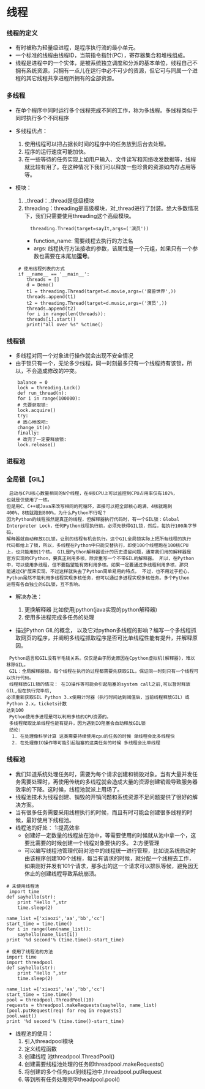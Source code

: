 # 线程
### 线程的定义
* 有时被称为轻量级进程，是程序执行流的最小单元。
* 一个标准的线程由线程ID，当前指令指针(PC），寄存器集合和堆栈组成。
* 线程是进程中的一个实体，是被系统独立调度和分派的基本单位，线程自己不拥有系统资源，只拥有一点儿在运行中必不可少的资源，但它可与同属一个进程的其它线程共享进程所拥有的全部资源。

### 多线程
* 在单个程序中同时运行多个线程完成不同的工作，称为多线程。多线程类似于同时执行多个不同程序
* 多线程优点：
  1. 使用线程可以把占据长时间的程序中的任务放到后台去处理。
  2. 程序的运行速度可能加快。
  3. 在一些等待的任务实现上如用户输入、文件读写和网络收发数据等，线程就比较有用了。在这种情况下我们可以释放一些珍贵的资源如内存占用等等。
* 模块：
  1. _thread：_thread是低级模块
  2. threading：threading是高级模块，对_thread进行了封装。绝大多数情况下，我们只需要使用threading这个高级模块。
     ```
	   threading.Thread(target=sayIt,args=('演员'))
	 ```
	 * function_name: 需要线程去执行的方法名
     * args: 线程执行方法接收的参数，该属性是一个元组，如果只有一个参数也需要在末尾加**逗号**。

    ```
	 # 使用线程列表的方式
	 if __name__ == '__main__':
		threads = []
		d = Demo()
		t1 = threading.Thread(target=d.movie,args=('魔兽世界',))
		threads.append(t1)
		t2 = threading.Thread(target=d.music,args=('演员',))
		threads.append(t2)
		for i in range(len(threads)):
		threads[i].start()
		print("all over %s" %ctime()
	```

### 线程锁
* 多线程对同一个对象进行操作就会出现不安全情况
* 由于锁只有一个，无论多少线程，同一时刻最多只有一个线程持有该锁，所以，不会造成修改的冲突。
```
    balance = 0
	lock = threading.Lock()
	def run_thread(n):
	for i in range(100000):
	# 先要获取锁:
	lock.acquire()
	try:
	# 放心地改吧:
	change_it(n)
	finally:
	# 改完了一定要释放锁:
	lock.release()
```
### 进程池

### 全局锁【GIL】
```
 启动与CPU核心数量相同的N个线程，在4核CPU上可以监控到CPU占用率仅有102%，
也就是仅使用了一核。
但是用C、C++或Java来改写相同的死循环，直接可以把全部核心跑满，4核就跑到
400%，8核就跑到800%，为什么Python不行呢？
因为Python的线程虽然是真正的线程，但解释器执行代码时，有一个GIL锁：Global
Interpreter Lock，任何Python线程执行前，必须先获得GIL锁，然后，每执行100条字节码，
解释器就自动释放GIL锁，让别的线程有机会执行。这个GIL全局锁实际上把所有线程的执行
代码都给上了锁，所以，多线程在Python中只能交替执行，即使100个线程跑在100核CPU
上，也只能用到1个核。 GIL是Python解释器设计的历史遗留问题，通常我们用的解释器是
官方实现的CPython，要真正利用多核，除非重写一个不带GIL的解释器。 所以，在Python
中，可以使用多线程，但不要指望能有效利用多核。如果一定要通过多线程利用多核，那只
能通过C扩展来实现，不过这样就失去了Python简单易用的特点。 不过，也不用过于担心，
Python虽然不能利用多线程实现多核任务，但可以通过多进程实现多核任务。多个Python
进程有各自独立的GIL锁，互不影响。
```
* 解决办法：
  1. 更换解释器 比如使用jpython(java实现的python解释器)
  2. 使用多进程完成多任务的处理
	
* 描述Python GIL的概念， 以及它对python多线程的影响？编写一个多线程抓取网页的程序，并阐明多线程抓取程序是否可比单线程性能有提升，并解释原因。
```
 Python语言和GIL没有半毛钱关系。仅仅是由于历史原因在Cpython虚拟机(解释器)，难以移除GIL。
 GIL：全局解释器锁。每个线程在执行的过程都需要先获取GIL，保证同一时刻只有一个线程可以执行代码。
 线程释放GIL锁的情况： 在IO操作等可能会引起阻塞的system call之前,可以暂时释放GIL,但在执行完毕后,
必须重新获取GIL Python 3.x使用计时器（执行时间达到阈值后，当前线程释放GIL）或Python 2.x，tickets计数
达到100
 Python使用多进程是可以利用多核的CPU资源的。
 多线程爬取比单线程性能有提升，因为遇到IO阻塞会自动释放GIL锁
 结论:
  1. 在处理像科学计算 这类需要持续使用cpu的任务的时候 单线程会比多线程快
  2. 在处理像IO操作等可能引起阻塞的这类任务的时候 多线程会比单线程
```

### 线程池
* 我们知道系统处理任务时，需要为每个请求创建和销毁对象。当有大量并发任务需要处理时，再使用传统的多线程就会造成大量的资源创建销毁导致服务器效率的下降。这时候，线程池就派上用场了。
* 线程池技术为线程创建、销毁的开销问题和系统资源不足问题提供了很好的解决方案。
* 当有很多任务需要采用线程执行的时候，而且有时可能会创建很多线程的时候，最好使用下线程池。
* 线程池的好处：
1:提高效率 
  * 创建好一定数量的线程放在池中，等需要使用的时候就从池中拿一个，这要比需要的时候创建一个线程对象要快的多。
2:方便管理
  * 可以编写线程池管理代码对池中的线程统一进行管理，比如说系统启动时由该程序创建100个线程，每当有请求的时候，就分配一个线程去工作，如果刚好并发有101个请求，那多出的这一个请求可以排队等候，避免因无休止的创建线程导致系统崩溃。
```
# 未使用线程池
 import time
def sayhello(str):
    print "Hello ",str
    time.sleep(2)

name_list =['xiaozi','aa','bb','cc']
start_time = time.time()
for i in range(len(name_list)):
    sayhello(name_list[i])
print '%d second'% (time.time()-start_time)
```

```
# 使用了线程池的方法
import time
import threadpool  
def sayhello(str):
    print "Hello ",str
    time.sleep(2)

name_list =['xiaozi','aa','bb','cc']
start_time = time.time()
pool = threadpool.ThreadPool(10) 
requests = threadpool.makeRequests(sayhello, name_list) 
[pool.putRequest(req) for req in requests] 
pool.wait() 
print '%d second'% (time.time()-start_time)
```
* 线程池的使用：
  1. 引入threadpool模块
  2. 定义线程函数
  3. 创建线程 池threadpool.ThreadPool()
  4. 创建需要线程池处理的任务即threadpool.makeRequests()
  5. 将创建的多个任务put到线程池中,threadpool.putRequest
  6. 等到所有任务处理完毕theadpool.pool()
